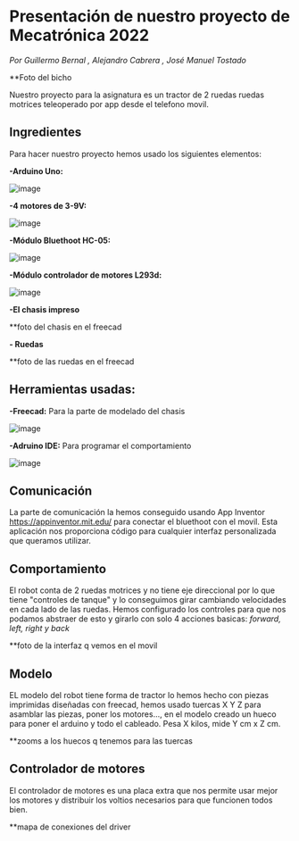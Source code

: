 # Presentación de nuestro proyecto de Mecatrónica 2022

_Por Guillermo Bernal , Alejandro Cabrera , José Manuel Tostado_

**Foto del bicho

Nuestro proyecto para la asignatura es un tractor de 2 ruedas ruedas motrices teleoperado por app desde el telefono movil.

## Ingredientes

Para hacer nuestro proyecto hemos usado los siguientes elementos:

**-Arduino Uno:**


![image](https://user-images.githubusercontent.com/78978241/206703556-9beb82ca-396a-45dd-9fb6-56bf9c305731.png)

**-4 motores de 3-9V:**


![image](https://user-images.githubusercontent.com/78978241/206705390-c4e8e6f5-bd84-41fc-ac36-bc11a7f63d9b.png)


**-Módulo Bluethoot HC-05:**


![image](https://user-images.githubusercontent.com/78978241/206704546-e121a6b2-a9e2-4671-84cf-f7c412763b5b.png)


**-Módulo controlador de motores L293d:**



![image](https://user-images.githubusercontent.com/78978241/206707873-11c1d9f7-31c2-4e62-b3a0-874cdcf36a75.png)

**-El chasis impreso**

**foto del chasis en el freecad

**- Ruedas**

**foto de las ruedas en el freecad

## Herramientas usadas:

**-Freecad:** Para la parte de modelado del chasis


![image](https://user-images.githubusercontent.com/78978241/206735960-db3ce73c-ee41-41e9-9f8d-a237ad81be0d.png)

**-Adruino IDE:** Para programar el comportamiento


![image](https://user-images.githubusercontent.com/78978241/206736251-36cb75ad-4bba-4944-8b28-d04b4dac48ac.png)


## Comunicación

La parte de comunicación la hemos conseguido usando App Inventor https://appinventor.mit.edu/ para conectar el bluethoot con el movil.
Esta aplicación nos proporciona código para cualquier interfaz personalizada que queramos utilizar.

## Comportamiento

El  robot conta de 2 ruedas motrices y no tiene eje direccional por lo que tiene "controles de tanque" y lo conseguimos girar cambiando velocidades en cada lado de las ruedas. Hemos configurado los controles para que nos podamos abstraer de esto y girarlo con solo 4 acciones basicas: _forward, left, right y back_

**foto de la interfaz q vemos en el movil

## Modelo

EL modelo del robot tiene forma de tractor lo hemos hecho con piezas imprimidas diseñadas con freecad, hemos usado tuercas X Y Z para asamblar las piezas, poner los motores..., en el modelo creado un hueco para poner el arduino y todo el cableado. 
Pesa X kilos, mide Y cm x Z cm.

**zooms a los huecos q tenemos para las tuercas

## Controlador de motores

El controlador de motores es una placa extra que nos permite usar mejor los motores y distribuir los voltios necesarios para que funcionen todos bien.

**mapa de conexiones del driver
